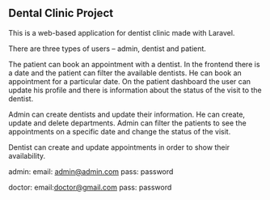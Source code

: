  
##  Dental Clinic Project

This is a web-based application for dentist clinic made with Laravel. 

There are three types of users – admin, dentist and patient.

The patient can book an appointment with a dentist. In the frontend there is a date and the patient can filter the available dentists. He can book an appointment for a particular date. On the patient dashboard the user can update his profile and there is information about the status of the visit to the dentist.

 Admin can create dentists and update their information. He can create, update and delete departments.  Admin can filter the patients to see the appointments on a specific date and change the status of the visit. 
 
 Dentist can create and update appointments in order to show their availability.
 
 admin: email: admin@admin.com 
	pass: password
    
    
doctor: email:doctor@gmail.com
	pass: password



 
